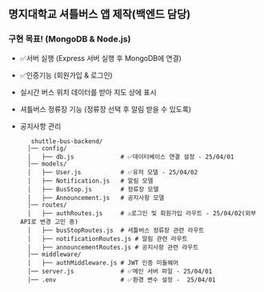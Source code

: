 ## 명지대학교 셔틀버스 앱 제작(백엔드 담당)

### 구현 목표! (MongoDB & Node.js)

* ✅서버 실행 (Express 서버 실행 후 MongoDB에 연결)
* ✅인증기능 (회원가입 & 로그인)
* 실시간 버스 위치 데이터를 받아 지도 상에 표시
* 셔틀버스 정류장 기능 (정류장 선택 후 알림 받을 수 있도록)
* 공지사항 관리


         shuttle-bus-backend/    
        │── config/    
        │   ├── db.js             # ✅데이터베이스 연결 설정 - 25/04/01    
        │── models/    
        │   ├── User.js           # ✅유저 모델 - 25/04/02    
        │   ├── Notification.js   # 알림 모델    
        │   ├── BusStop.js        # 정류장 모델    
        │   ├── Announcement.js   # 공지사항 모델       
        │── routes/       
        │   ├── authRoutes.js     # ⚠️로그인 및 회원가입 라우트 - 25/04/02(외부 API로 변경 고민 중)          
        │   ├── busStopRoutes.js  # 셔틀버스 정류장 관련 라우트       
        │   ├── notificationRoutes.js # 알림 관련 라우트       
        │   ├── announcementRoutes.js # 공지사항 관련 라우트       
        │── middleware/       
        │   ├── authMiddleware.js # JWT 인증 미들웨어       
        │── server.js             # ✅메인 서버 파일 - 25/04/01       
        │── .env                  # ✅환경 변수 설정 -  25/04/01       

